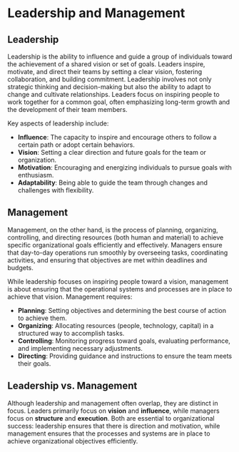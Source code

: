 

# Leadership and Management

## Leadership

Leadership is the ability to influence and guide a group of individuals toward the achievement of a shared vision or set of goals. Leaders inspire, motivate, and direct their teams by setting a clear vision, fostering collaboration, and building commitment. Leadership involves not only strategic thinking and decision-making but also the ability to adapt to change and cultivate relationships. Leaders focus on inspiring people to work together for a common goal, often emphasizing long-term growth and the development of their team members.

Key aspects of leadership include:
- **Influence**: The capacity to inspire and encourage others to follow a certain path or adopt certain behaviors.
- **Vision**: Setting a clear direction and future goals for the team or organization.
- **Motivation**: Encouraging and energizing individuals to pursue goals with enthusiasm.
- **Adaptability**: Being able to guide the team through changes and challenges with flexibility.

## Management

Management, on the other hand, is the process of planning, organizing, controlling, and directing resources (both human and material) to achieve specific organizational goals efficiently and effectively. Managers ensure that day-to-day operations run smoothly by overseeing tasks, coordinating activities, and ensuring that objectives are met within deadlines and budgets.

While leadership focuses on inspiring people toward a vision, management is about ensuring that the operational systems and processes are in place to achieve that vision. Management requires:
- **Planning**: Setting objectives and determining the best course of action to achieve them.
- **Organizing**: Allocating resources (people, technology, capital) in a structured way to accomplish tasks.
- **Controlling**: Monitoring progress toward goals, evaluating performance, and implementing necessary adjustments.
- **Directing**: Providing guidance and instructions to ensure the team meets their goals.

## Leadership vs. Management

Although leadership and management often overlap, they are distinct in focus. Leaders primarily focus on **vision** and **influence**, while managers focus on **structure** and **execution**. Both are essential to organizational success: leadership ensures that there is direction and motivation, while management ensures that the processes and systems are in place to achieve organizational objectives efficiently.

